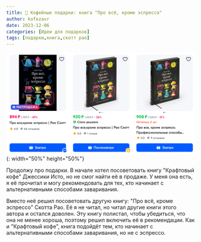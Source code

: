 ```yaml
---
title: 🎁 Кофейные подарки: книга "Про всё, кроме эспрессо"
author: kofezavr
date: 2023-12-06
categories: [Идеи для подарков]
tags: [подарки,книга,скотт рао]
--- 
```

![copy from title](/assets/img/posts/23/12/rao-book.jpg){: width="50%" height="50%"}

Продолжу про подарки. В начале хотел посоветовать книгу "Крафтовый кофе" Джессики Исто, но не смог найти её в продаже. У меня она есть, я её прочитал и могу рекомендовать для тех, кто начинает с альтернативными способами заваривания.

Вместо неё решил посоветовать другую книгу: "Про всё, кроме эспрессо" Скотта Рао. Её я не читал, но читал другие книги этого автора и остался доволен. Эту книгу полистал, чтобы убедиться, что она не менее хороша, поэтому решил включить её в рекомендации. Как и "Крафтовый кофе", книга подойдёт тем, кто начинает с альтернативными способами заваривания, но не с эспрессо.